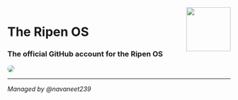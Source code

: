 <img align="right" width="100" height="100" src="https://user-images.githubusercontent.com/120778877/208236558-d10a42f3-dc7f-4ddf-a2fc-ffc0649d44f1.png">

# The Ripen OS
### The official GitHub account for the Ripen OS

<img src="https://user-images.githubusercontent.com/120778877/208236498-1155f399-be16-489b-b52b-f992984fe73a.png" style="border-radius: 15px">
<hr>

*Managed by @navaneet239*

